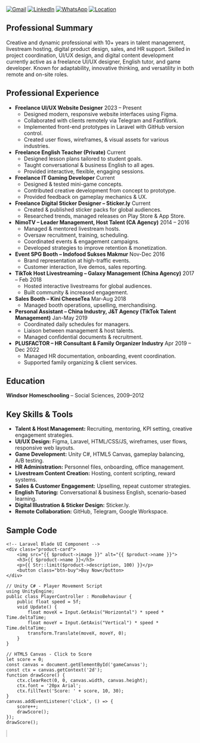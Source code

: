 [![Gmail](https://img.shields.io/badge/Gmail-vereleen.geo%40gmail.com-red?logo=gmail&logoColor=white)](mailto:vereleen.geo@gmail.com)
[![LinkedIn](https://img.shields.io/badge/LinkedIn-kathlen--xavier-blue?logo=linkedin&logoColor=white)](https://www.linkedin.com/in/kathleen-xavier?)
[![WhatsApp](https://img.shields.io/badge/WhatsApp-Chat-green?logo=whatsapp&logoColor=white)](https://wa.me/62811112741)
[![Location](https://img.shields.io/badge/Location-Panongan%2C%20Tangerang%2015710%2C%20Indonesia-blue?logo=googlemaps&logoColor=white)](https://maps.google.com/?q=Panongan,+Tangerang+15710,+Indonesia)
</nav>
    </header>
    <main>
        <section>
            <h2>Professional Summary</h2>
            <p>Creative and dynamic professional with 10+ years in talent management, livestream hosting, digital product design, sales, and HR support. Skilled in project coordination, UI/UX design, and digital content development currently active as a freelance UI/UX designer, English tutor, and game developer. Known for adaptability, innovative thinking, and versatility in both remote and on-site roles.</p>
        </section>
        <section>
            <h2>Professional Experience</h2>
            <ul class="timeline">
                <li>
                    <strong>Freelance UI/UX Website Designer</strong> <span>2023 – Present</span>
                    <ul>
                        <li>Designed modern, responsive website interfaces using Figma.</li>
                        <li>Collaborated with clients remotely via Telegram and FastWork.</li>
                        <li>Implemented front-end prototypes in Laravel with GitHub version control.</li>
                        <li>Created user flows, wireframes, & visual assets for various industries.</li>
                    </ul>
                </li>
                <li>
                    <strong>Freelance English Teacher (Private)</strong> <span>Current</span>
                    <ul>
                        <li>Designed lesson plans tailored to student goals.</li>
                        <li>Taught conversational & business English to all ages.</li>
                        <li>Provided interactive, flexible, engaging sessions.</li>
                    </ul>
                </li>
                <li>
                    <strong>Freelance IT Gaming Developer</strong> <span>Current</span>
                    <ul>
                        <li>Designed & tested mini-game concepts.</li>
                        <li>Contributed creative development from concept to prototype.</li>
                        <li>Provided feedback on gameplay mechanics & UX.</li>
                    </ul>
                </li>
                <li>
                    <strong>Freelance Digital Sticker Designer – Sticker.ly</strong> <span>Current</span>
                    <ul>
                        <li>Created & published sticker packs for global audiences.</li>
                        <li>Researched trends, managed releases on Play Store & App Store.</li>
                    </ul>
                </li>
                <li>
                    <strong>NimoTV – Leader Management, Host Talent (CA Agency)</strong> <span>2014 – 2016</span>
                    <ul>
                        <li>Managed & mentored livestream hosts.</li>
                        <li>Oversaw recruitment, training, scheduling.</li>
                        <li>Coordinated events & engagement campaigns.</li>
                        <li>Developed strategies to improve retention & monetization.</li>
                    </ul>
                </li>
                <li>
                    <strong>Event SPG Booth – Indofood Sukses Makmur</strong> <span>Nov-Dec 2016</span>
                    <ul>
                        <li>Brand representation at high-traffic events.</li>
                        <li>Customer interaction, live demos, sales reporting.</li>
                    </ul>
                </li>
                <li>
                    <strong>TikTok Host Livestreaming – Galaxy Management (China Agency)</strong> <span>2017 – Feb 2018</span>
                    <ul>
                        <li>Hosted interactive livestreams for global audiences.</li>
                        <li>Built community & increased engagement.</li>
                    </ul>
                </li>
                <li>
                    <strong>Sales Booth – Kini CheeseTea</strong> <span>Mar-Aug 2018</span>
                    <ul>
                        <li>Managed booth operations, upselling, merchandising.</li>
                    </ul>
                </li>
                <li>
                    <strong>Personal Assistant – China Industry, J&T Agency (TikTok Talent Management)</strong> <span>Jan-May 2019</span>
                    <ul>
                        <li>Coordinated daily schedules for managers.</li>
                        <li>Liaison between management & host talents.</li>
                        <li>Managed confidential documents & recruitment.</li>
                    </ul>
                </li>
                <li>
                    <strong>PLUSFACTOR – HR Consultant & Family Organizer Industry</strong> <span>Apr 2019 – Dec 2022</span>
                    <ul>
                        <li>Managed HR documentation, onboarding, event coordination.</li>
                        <li>Supported family organizing & client services.</li>
                    </ul>
                </li>
            </ul>
        </section>
        <section>
            <h2>Education</h2>
            <p><strong>Windsor Homeschooling</strong> – Social Sciences, 2009–2012</p>
        </section>
        <section>
            <h2>Key Skills & Tools</h2>
            <ul class="skills">
                <li><strong>Talent & Host Management:</strong> Recruiting, mentoring, KPI setting, creative engagement strategies.</li>
                <li><strong>UI/UX Design:</strong> Figma, Laravel, HTML/CSS/JS, wireframes, user flows, responsive web layouts.</li>
                <li><strong>Game Development:</strong> Unity C#, HTML5 Canvas, gameplay balancing, A/B testing.</li>
                <li><strong>HR Administration:</strong> Personnel files, onboarding, office management.</li>
                <li><strong>Livestream Content Creation:</strong> Hosting, content scripting, reward systems.</li>
                <li><strong>Sales & Customer Engagement:</strong> Upselling, repeat customer strategies.</li>
                <li><strong>English Tutoring:</strong> Conversational & business English, scenario-based learning.</li>
                <li><strong>Digital Illustration & Sticker Design:</strong> Sticker.ly.</li>
                <li><strong>Remote Collaboration:</strong> GitHub, Telegram, Google Workspace.</li>
            </ul>
        </section>
        <section>
            <h2>Sample Code</h2>
            <pre><code class="language-html">&lt;!-- Laravel Blade UI Component --&gt;
&lt;div class="product-card"&gt;
    &lt;img src="{{ $product->image }}" alt="{{ $product->name }}"&gt;
    &lt;h3&gt;{{ $product->name }}&lt;/h3&gt;
    &lt;p&gt;{{ Str::limit($product->description, 100) }}&lt;/p&gt;
    &lt;button class="btn-buy"&gt;Buy Now&lt;/button&gt;
&lt;/div&gt;
</code></pre>
            <pre><code class="language-csharp">// Unity C# - Player Movement Script
using UnityEngine;
public class PlayerController : MonoBehaviour {
    public float speed = 5f;
    void Update() {
        float moveX = Input.GetAxis("Horizontal") * speed * Time.deltaTime;
        float moveY = Input.GetAxis("Vertical") * speed * Time.deltaTime;
        transform.Translate(moveX, moveY, 0);
    }
}
</code></pre>
            <pre><code class="language-js">// HTML5 Canvas - Click to Score
let score = 0;
const canvas = document.getElementById('gameCanvas');
const ctx = canvas.getContext('2d');
function drawScore() {
    ctx.clearRect(0, 0, canvas.width, canvas.height);
    ctx.font = '20px Arial';
    ctx.fillText('Score: ' + score, 10, 30);
}
canvas.addEventListener('click', () => {
    score++;
    drawScore();
});
drawScore();
</code></pre>
            <canvas id="gameCanvas" width="300" height="60" style="border:1px solid #ccc;margin-top:0.5em;"></canvas>
        </section>
    </main>
    <footer>
</body>
</html>
